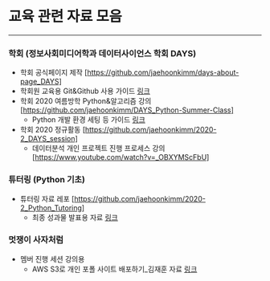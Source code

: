 # 교육 관련 자료 모음
--------------------------------------------------------
### 학회 (정보사회미디어학과 데이터사이언스 학회 DAYS)
- 학회 공식페이지 제작 [https://github.com/jaehoonkimm/days-about-page_DAYS]  
- 학회원 교육용 Git&Github 사용 가이드 [링크](https://github.com/jaehoonkimm/Education_resource/blob/master/DAYS%20%ED%94%84%EB%A1%9C%EC%A0%9D%ED%8A%B8%EB%A5%BC%20%EC%9C%84%ED%95%9C%20Git%26Github%20%EC%82%AC%EC%9A%A9%ED%95%B4%EB%B3%B4%EA%B8%B0_JaehoonKim.pdf)  
- 학회 2020 여름방학 Python&알고리즘 강의 [https://github.com/jaehoonkimm/DAYS_Python-Summer-Class]  
  - Python 개발 환경 세팅 등 가이드  [링크](https://github.com/jaehoonkimm/Education_resource/blob/master/DAYS_%EC%84%B8%EC%85%98%20%EC%A4%80%EB%B9%84%20%EC%95%88%EB%82%B4%EC%84%9C.pdf)
- 학회 2020 정규활동 [https://github.com/jaehoonkimm/2020-2_DAYS_session]  
  - 데이터분석 개인 프로젝트 진행 프로세스 강의 [https://www.youtube.com/watch?v=_OBXYMScFbU]
  
### 튜터링 (Python 기초)
- 튜터링 자료 레포 [https://github.com/jaehoonkimm/2020-2_Python_Tutoring]  
  - 최종 성과물 발표용 자료  [링크](https://github.com/jaehoonkimm/Education_resource/blob/master/2020-2%ED%95%99%EA%B8%B0%20%ED%8A%9C%ED%84%B0%EB%A7%81%20%EC%84%B1%EA%B3%BC%EB%AC%BC%20%EB%B0%9C%ED%91%9C%EC%9E%90%EB%A3%8C_Anaconda.pdf)
  
### 멋쟁이 사자처럼
- 멤버 진행 세션 강의용
  - AWS S3로 개인 포폴 사이트 배포하기_김재훈 자료 [링크](https://github.com/jaehoonkimm/Education_resource/blob/master/AWS%20S3%EB%A1%9C%20%EA%B0%9C%EC%9D%B8%20%ED%8F%AC%ED%8F%B4%20%EC%82%AC%EC%9D%B4%ED%8A%B8%20%EB%B0%B0%ED%8F%AC%ED%95%98%EA%B8%B0_%EA%B9%80%EC%9E%AC%ED%9B%88.pdf)
